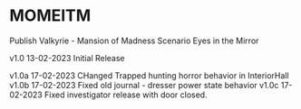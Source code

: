 # MOMEITM
 Publish Valkyrie - Mansion of Madness Scenario Eyes in the Mirror

v1.0 13-02-2023 Initial Release

v1.0a 17-02-2023 CHanged Trapped hunting horror behavior in InteriorHall
v1.0b 17-02-2023 Fixed old journal - dresser power state behavior
v1.0c 17-02-2023 Fixed investigator release with door closed.